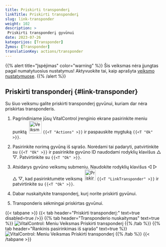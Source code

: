 ```yaml
---
title: Priskirti transponderį
linkTitle: Priskirti transponderį
slug: link-transponder
weight: 102
description: >
 Priskirti transponderį gyvūnui
date: 2023-07-26
kategorijos: [Transponder]
Žymos: [Transponder]
translationKey: actions/transponder
---
```

{{% alert title="Įspėjimas" color="warning" %}}
Šis veiksmas nėra įjungtas pagal numatytuosius nustatymus! Aktyvuokite tai, kaip aprašyta [veiksmo nustatymuose](../setting/).
{{% /alert %}}

## Priskirti transponderį {#link-transponder}

Su šiuo veiksmu galite priskirti transponderį gyvūnui, kuriam dar nėra priskirtas transponderis.

1. Pagrindiniame jūsų VitalControl įrenginio ekrane pasirinkite meniu punktą &nbsp;<img src="/icons/actions.svg" width="40" align="bottom" alt="Veiksmai" /> `{{<T "Actions" >}}` ir paspauskite mygtuką `{{<T "Ok" >}}`.

2. Pasirinkite norimą gyvūną iš sąrašo. Norėdami tai padaryti, patvirtinkite su `{{<T "Ok" >}}` ir pasirinkite gyvūno ID naudodami rodyklių klavišus △ ▽. Patvirtinkite su `{{<T "Ok" >}}`.

3. Atsidarys gyvūno veiksmų submeniu. Naudokite rodyklių klavišus ◁ ▷ △ ▽, kad pasirinktumėte veiksmą &nbsp;<img src="/icons/actions/link-transponder.svg" width="35" align="bottom" alt="Priskirti transponderį" /> `{{<T "LinkTransponder" >}}` ir patvirtinkite su `{{<T "Ok" >}}`.

4. Dabar nuskaitykite transponderį, kurį norite priskirti gyvūnui.

5. Transponderis sėkmingai priskirtas gyvūnui.

{{< tabpane >}}
{{< tab header="Priskirti transponderį:" text=true disabled=true />}}
{{% tab header="Transponderio nuskaitymas" text=true %}}
![VitalControl: Meniu Veiksmas Priskirti transponderį](../images/linktransponder-scan.png "Priskirti transponderį")
{{% /tab %}}
{{% tab header="Rankinis pasirinkimas iš sąrašo" text=true %}}
![VitalControl: Meniu Veiksmas Priskirti transponderį](../images/linktransponder.png "Priskirti transponderį")
{{% /tab %}}
{{< /tabpane >}}
